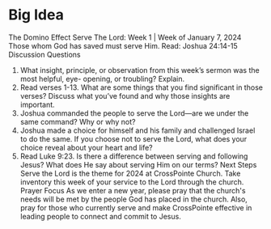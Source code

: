 # Big Idea
The Domino Effect
Serve The Lord: Week 1 | Week of January 7, 2024
Those whom God has saved must serve Him. Read: Joshua 24:14-15
Discussion Questions
1. What insight, principle, or observation from this week’s sermon was the most helpful, eye- opening, or troubling? Explain.
2. Read verses 1-13. What are some things that you find significant in those verses? Discuss what you’ve found and why those insights are important.
3. Joshua commanded the people to serve the Lord—are we under the same command? Why or why not?
4. Joshua made a choice for himself and his family and challenged Israel to do the same. If you choose not to serve the Lord, what does your choice reveal about your heart and life?
5. Read Luke 9:23. Is there a difference between serving and following Jesus? What does He say about serving Him on our terms?
Next Steps
Serve the Lord is the theme for 2024 at CrossPointe Church. Take inventory this week of your service to the Lord through the church.
Prayer Focus
As we enter a new year, please pray that the church's needs will be met by the people God has placed in the church. Also, pray for those who currently serve and make CrossPointe effective in leading people to connect and commit to Jesus.